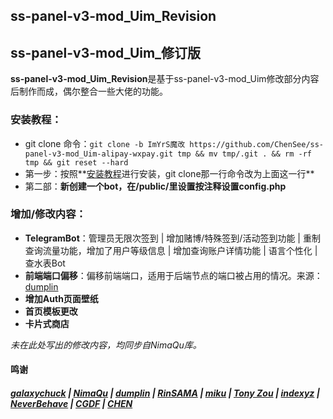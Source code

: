 ## ss-panel-v3-mod_Uim_Revision
## ss-panel-v3-mod_Uim_修订版

**ss-panel-v3-mod_Uim_Revision**是基于ss-panel-v3-mod_Uim修改部分内容后制作而成，偶尔整合一些大佬的功能。

### 安装教程：
- git clone 命令：```git clone -b ImYrS魔改 https://github.com/ChenSee/ss-panel-v3-mod_Uim-alipay-wxpay.git tmp && mv tmp/.git . && rm -rf tmp && git reset --hard```
- 第一步：按照**[安装教程](https://github.com/NimaQu/ss-panel-v3-mod_Uim/wiki/%E5%89%8D%E7%AB%AF%E5%AE%89%E8%A3%85)进行安装，git clone那一行命令改为上面这一行**
- 第二部：**新创建一个bot，在/public/里设置按注释设置config.php**

### 增加/修改内容：
- **TelegramBot**：管理员无限次签到 | 增加赌博/特殊签到/活动签到功能 | 重制查询流量功能，增加了用户等级信息 | 增加查询账户详情功能 | 语言个性化 | 查水表Bot
- **前端端口偏移**：偏移前端端口，适用于后端节点的端口被占用的情况。来源：[dumplin](https://github.com/dumplin233) 
- **增加Auth页面壁纸**
- **首页模板更改**
- **卡片式商店**

*未在此处写出的修改内容，均同步自NimaQu库。*

#### 鸣谢

##### [galaxychuck](https://github.com/galaxychuck) | [NimaQu](https://github.com/NimaQu) | [dumplin](https://github.com/dumplin233) | [RinSAMA](https://github.com/mxihan) | [miku](https://github.com/xcxnig) | [Tony Zou](https://github.com/ZJY2003) | [**indexyz**](https://github.com/Indexyz) | [**NeverBehave**](https://github.com/NeverBehave) | [**CGDF**](https://github.com/CGDF-GitHub) | [**CHEN**](https://github.com/ChenSee)
